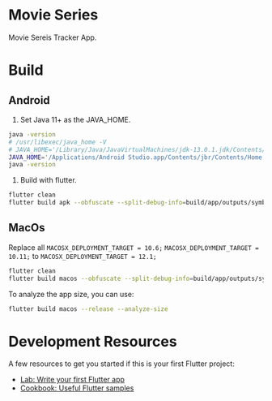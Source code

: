 # Movie Series

Movie Sereis Tracker App.

# Build
## Android
1. Set Java 11+ as the JAVA_HOME.
```sh
java -version
# /usr/libexec/java_home -V
# JAVA_HOME='/Library/Java/JavaVirtualMachines/jdk-13.0.1.jdk/Contents/Home'
JAVA_HOME='/Applications/Android Studio.app/Contents/jbr/Contents/Home'
java -version
```
1. Build with flutter.
```sh
flutter clean
flutter build apk --obfuscate --split-debug-info=build/app/outputs/symbols --split-per-abi
```

## MacOs
Replace all
`MACOSX_DEPLOYMENT_TARGET = 10.6;`
`MACOSX_DEPLOYMENT_TARGET = 10.11;`
to
`MACOSX_DEPLOYMENT_TARGET = 12.1;`
```sh
flutter clean
flutter build macos --obfuscate --split-debug-info=build/app/outputs/symbols
```
To analyze the app size, you can use:
```sh
flutter build macos --release --analyze-size
```

# Development Resources
A few resources to get you started if this is your first Flutter project:

- [Lab: Write your first Flutter app](https://docs.flutter.dev/get-started/codelab)
- [Cookbook: Useful Flutter samples](https://docs.flutter.dev/cookbook)

